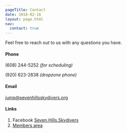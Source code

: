```yaml
---
pageTitle: Contact
date: 2018-02-16
layout: page.html
nav:
  contact: true
---
```


Feel free to reach out to us with any questions you have.

#### Phone

(608) 244-5252 *(for scheduling)*

(920) 623-2838 *(dropzone phone)*

#### Email

jump@sevenhillsskydivers.org

#### Links

  1. Facebook [Seven.Hills.Skydivers](https://www.facebook.com/Seven.Hills.Skydivers/)
  2. [Members area](http://thinfi.com/yyg)
